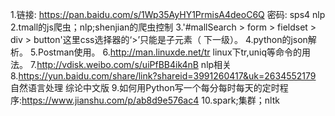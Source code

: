 1.链接: https://pan.baidu.com/s/1Wp35AyHY1PrmisA4deoC6Q 密码: sps4 nlp
2.tmall的js爬虫；nlp;shenjian的爬虫控制
3.'#mallSearch > form > fieldset > div > button'这里css选择器的‘>’只能是子元素（
下一级）。
4.python的json解析。
5.Postman使用。
6.http://man.linuxde.net/tr linux下tr,uniq等命令的用法。
7.http://vdisk.weibo.com/s/uiPfBB4ik4nB nlp相关
8.https://yun.baidu.com/share/link?shareid=3991260417&uk=2634552179 自然语言处理
综论中文版
9.如何用Python写一个每分每时每天的定时程序:https://www.jianshu.com/p/ab8d9e576ac4
10.spark;集群；nltk
